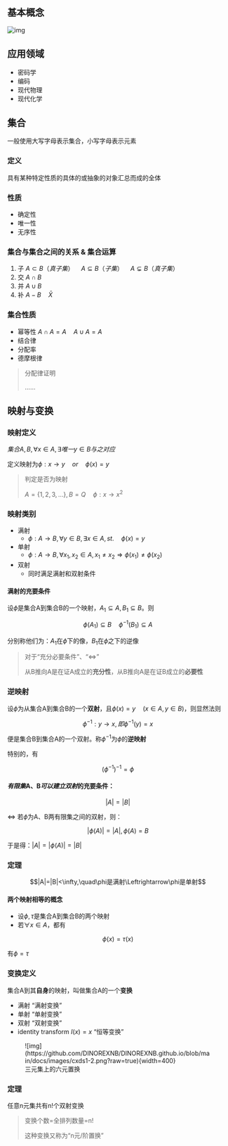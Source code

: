 ## 基本概念

![img](https://github.com/DINOREXNB/DINOREXNB.github.io/blob/main/docs/images/cxds1-1.png?raw=true)

## 应用领域

- 密码学
- 编码
- 现代物理
- 现代化学

## 集合

一般使用大写字母表示集合，小写字母表示元素

### 定义

具有某种特定性质的具体的或抽象的对象汇总而成的全体

### 性质

- 确定性
- 唯一性
- 无序性

### 集合与集合之间的关系 & 集合运算

1. 子 $A \subset B（真子集） \quad A \subseteq B（子集）\quad A \subsetneq B（真子集）$
2. 交 $A \cap B$
3. 并 $A \cup B$
4. 补 $A-B\quad \bar{X}$

### 集合性质

- 幂等性 $A\cap A=A\quad A\cup A=A$
- 结合律
- 分配率
- 德摩根律

> 分配律证明
> 
> ......

## 映射与变换

### 映射定义

$集合A,B,\forall x \in A ,\exists 唯一 y\in B与之对应$

定义映射为$\phi: x\to y\quad or \quad \phi(x)=y$

> 判定是否为映射
> 
> $A=\{1,2,3,\dots\},B=Q\quad \phi: x\to x^2$

### 映射类别

- 满射
    - $\phi: A\to B,\forall y\in B,\exists x\in A,st. \quad \phi(x)=y$
- 单射
    - $\phi: A\to B,\forall x_1,x_2\in A,x_1\neq x_2 \Rightarrow\phi(x_1)\neq\phi(x_2)$ 
- 双射
    - 同时满足满射和双射条件

#### 满射的充要条件

设$\phi$是集合A到集合B的一个映射，$A_1\subseteq A,B_1\subseteq B$。则

$$\phi(A_1)\subseteq B\quad \phi^{-1}(B_1)\subseteq A$$

分别称他们为：$A_1$在$\phi$下的像，$B_1$在$\phi$之下的逆像

> 对于“充分必要条件”、“$\Leftrightarrow$”
> 
> 从B推向A是在证A成立的**充分性**，从B推向A是在证B成立的**必要性**

### 逆映射

设$\phi$为从集合A到集合B的一个**双射**，且$\phi(x)=y\quad (x\in A,y\in B)$，则显然法则

$$\phi^{-1}:y\to x,即\phi^{-1}(y)=x$$

便是集合B到集合A的一个双射。称$\phi^{-1}$为$\phi$的**逆映射**

特别的，有

$$(\phi^{-1})^{-1}=\phi$$

#### *有限集*A、B*可以建立双射*的充要条件：

$$|A|=|B|$$

$\Leftrightarrow$ 若$\phi$为A、B两有限集之间的双射，则：

$$|\phi(A)|=|A|,\phi(A)=B$$

于是得：$|A|=|\phi(A)|=|B|$


### 定理

$$|A|=|B|<\infty,\quad\phi是满射\Leftrightarrow\phi是单射$$

#### 两个映射相等的概念

- 设$\phi,\tau$是集合A到集合B的两个映射
- 若$\forall x\in A$，都有

$$\phi(x)=\tau(x)$$

有$\phi=\tau$

### 变换定义

集合A到其**自身**的映射，叫做集合A的一个**变换**

- 满射 “满射变换”
- 单射 “单射变换”
- 双射 “双射变换”
- identity transform $I(x)=x$ “恒等变换”

<figure markdown>
![img](https://github.com/DINOREXNB/DINOREXNB.github.io/blob/main/docs/images/cxds1-2.png?raw=true){width=400}
<figcaption>三元集上的六元置换</figcaption>
</figure>

### 定理

任意n元集共有n!个双射变换

> 变换个数=全排列数量=n!
> 
> 这种变换又称为“n元/阶置换”



